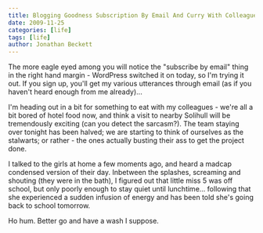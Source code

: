 ```yaml
---
title: Blogging Goodness Subscription By Email And Curry With Colleagues
date: 2009-11-25
categories: [life]
tags: [life]
author: Jonathan Beckett
---
```


The more eagle eyed among you will notice the "subscribe by email" thing in the right hand margin - WordPress switched it on today, so I'm trying it out. If you sign up, you'll get my various utterances through email (as if you haven't heard enough from me already)...

I'm heading out in a bit for something to eat with my colleagues - we're all a bit bored of hotel food now, and think a visit to nearby Solihull will be tremendously exciting (can you detect the sarcasm?). The team staying over tonight has been halved; we are starting to think of ourselves as the stalwarts; or rather - the ones actually busting their ass to get the project done.

I talked to the girls at home a few moments ago, and heard a madcap condensed version of their day. Inbetween the splashes, screaming and shouting (they were in the bath), I figured out that little miss 5 was off school, but only poorly enough to stay quiet until lunchtime... following that she experienced a sudden infusion of energy and has been told she's going back to school tomorrow.

Ho hum. Better go and have a wash I suppose.